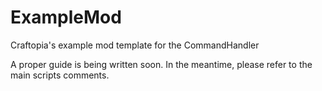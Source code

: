 # ExampleMod
Craftopia's example mod template for the CommandHandler

A proper guide is being written soon.  In the meantime, please refer to the main scripts comments.
